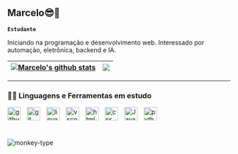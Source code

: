 ## Marcelo😎🤘

**`Estudante`**

Iniciando na programação e desenvolvimento web. Interessado por automação, eletrônica, backend e IA.
<br>

| <a href="https://github.com/celinmagro/github-readme-stats"><img align="center" src="https://github-readme-stats.vercel.app/api?username=celinmagro&show_icons=true&include_all_commits=true&theme=react&hide_border=true" alt="Marcelo's github stats" /></a> | <a href="https://github.com/celinmagro/github-readme-stats"><img align="center" src="https://github-readme-stats.vercel.app/api/top-langs/?username=celinmagro&layout=compact&theme=react&hide_border=true" /></a> |
| ------------- | ------------- |

---

### 👨‍💻 Linguagens e Ferramentas em estudo
<div>
  <img alt="github" width="30px" style="padding-right:10px;" src="https://cdn.jsdelivr.net/gh/devicons/devicon/icons/github/github-original.svg" />
  <img alt="git" width="30px" style="padding-right:10px;" src="https://cdn.jsdelivr.net/gh/devicons/devicon/icons/git/git-original.svg" />
  <img alt="linux" width="30px" style="padding-right:10px;" src="https://cdn.jsdelivr.net/gh/devicons/devicon/icons/linux/linux-original.svg" />
  <img alt="vscode" width="30px" style="padding-right:10px;" src="https://cdn.jsdelivr.net/gh/devicons/devicon/icons/vscode/vscode-original.svg" />
  <img alt="html" width="30px" style="padding-right:10px;" src="https://cdn.jsdelivr.net/gh/devicons/devicon/icons/html5/html5-plain.svg" />
  <img alt="css" width="30px" style="padding-right:10px;" src="https://cdn.jsdelivr.net/gh/devicons/devicon/icons/css3/css3-plain.svg" />
  <img alt="JavaScript" width="30px" style="padding-right:10px;" src="https://cdn.jsdelivr.net/gh/devicons/devicon/icons/javascript/javascript-original.svg" />
  <img alt="python" width="30px" style="padding-right:10px;" src="https://cdn.jsdelivr.net/gh/devicons/devicon/icons/python/python-original.svg" />
</div>

#

![monkey-type](https://user-images.githubusercontent.com/79673244/230743527-93b40108-1ded-4fad-be1e-f3a1a64f8820.gif)
